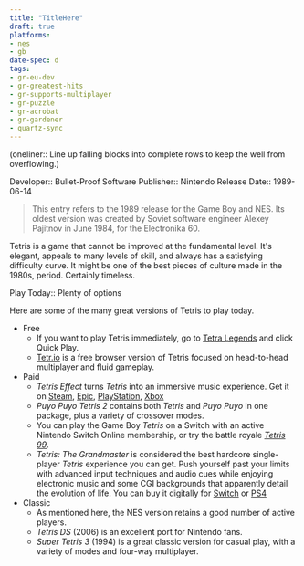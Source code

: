 ```yaml
---
title: "TitleHere"
draft: true
platforms:
- nes
- gb
date-spec: d
tags:
- gr-eu-dev 
- gr-greatest-hits
- gr-supports-multiplayer
- gr-puzzle 
- gr-acrobat 
- gr-gardener
- quartz-sync
---
```


(oneliner:: Line up falling blocks into complete rows to keep the well from overflowing.)

Developer:: Bullet-Proof Software
Publisher:: Nintendo
Release Date:: 1989-06-14

> This entry refers to the 1989 release for the Game Boy and NES. Its oldest version was created by Soviet software engineer Alexey Pajitnov in June 1984, for the Electronika 60.

Tetris is a game that cannot be improved at the fundamental level. It's elegant, appeals to many levels of skill, and always has a satisfying difficulty curve. It might be one of the best pieces of culture made in the 1980s, period. Certainly timeless.

Play Today:: Plenty of options

Here are some of the many great versions of Tetris to play today.
- Free
	- If you want to play Tetris immediately, go to [Tetra Legends](https://tetralegends.app/) and click Quick Play.
	- [Tetr.io](https://tetr.io/) is a free browser version of Tetris focused on head-to-head multiplayer and fluid gameplay.
- Paid
	- *Tetris Effect* turns *Tetris* into an immersive music experience. Get it on [Steam](https://store.steampowered.com/app/1003590/Tetris_Effect_Connected/), [Epic](https://store.epicgames.com/en-US/p/tetris-effect), [PlayStation](https://www.playstation.com/en-us/games/tetris-effect/), [Xbox](https://www.xbox.com/en-US/games/store/p/9PPBVK3TK83M/0010)
	- *Puyo Puyo Tetris 2* contains both *Tetris* and *Puyo Puyo* in one package, plus a variety of crossover modes.
	- You can play the Game Boy *Tetris* on a Switch with an active Nintendo Switch Online membership, or try the battle royale *[Tetris 99](https://www.nintendo.com/store/products/tetris-99-switch/)*.
	- *Tetris: The Grandmaster* is considered the best hardcore single-player *Tetris* experience you can get. Push yourself past your limits with advanced input techniques and audio cues while enjoying electronic music and some CGI backgrounds that apparently detail the evolution of life. You can buy it digitally for [Switch](https://www.nintendo.com/store/products/arcade-archives-tetris-the-grand-master-switch/) or [PS4](https://store.playstation.com/en-us/product/UP0571-CUSA30945_00-HAMPRDC000000001)
- Classic
	- As mentioned here, the NES version retains a good number of active players.
	- *Tetris DS* (2006) is an excellent port for Nintendo fans.
	- *Super Tetris 3* (1994) is a great classic version for casual play, with a variety of modes and four-way multiplayer.